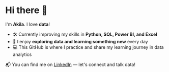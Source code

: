 # Hi there 👋

I'm **Akila**. I love **data**!

- 🛠️ Currently improving my skills in **Python, SQL, Power BI, and Excel**  
- 📖 I enjoy **exploring data and learning something new** every day  
- 💻 This GitHub is where I practice and share my learning journey in data analytics

📬 You can find me on [LinkedIn](https://linkedin.com/in/akila-herath-955473230) — let's connect and talk data!

